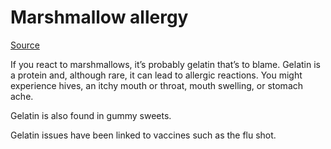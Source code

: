 [//]: # (source: ?)
[//]: # (tags: allergies)

# Marshmallow allergy

[Source](https://www.allergycliniclondon.co.uk/three-less-common-food-allergies-you-might-not-know-about/)

If you react to marshmallows, it’s probably gelatin that’s to blame. Gelatin is a protein and, although rare, it can lead to allergic reactions. You might experience hives, an itchy mouth or throat, mouth swelling, or stomach ache.

Gelatin is also found in gummy sweets.

Gelatin issues have been linked to vaccines such as the flu shot.
